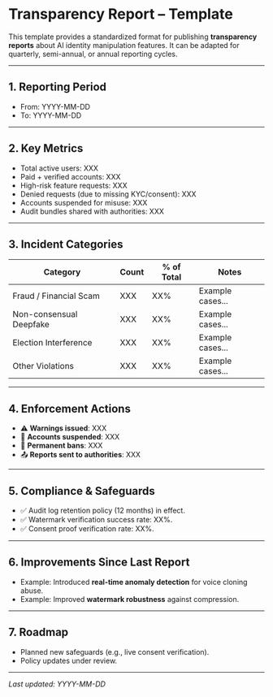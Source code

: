 # Transparency Report – Template

This template provides a standardized format for publishing **transparency reports** about AI identity manipulation features.
It can be adapted for quarterly, semi-annual, or annual reporting cycles.

---

## 1. Reporting Period
- From: YYYY-MM-DD
- To: YYYY-MM-DD

---

## 2. Key Metrics
- Total active users: XXX
- Paid + verified accounts: XXX
- High-risk feature requests: XXX
- Denied requests (due to missing KYC/consent): XXX
- Accounts suspended for misuse: XXX
- Audit bundles shared with authorities: XXX

---

## 3. Incident Categories
| Category | Count | % of Total | Notes |
|--------------------------|-------|------------|-------|
| Fraud / Financial Scam | XXX | XX% | Example cases... |
| Non-consensual Deepfake | XXX | XX% | Example cases... |
| Election Interference | XXX | XX% | Example cases... |
| Other Violations | XXX | XX% | Example cases... |

---

## 4. Enforcement Actions
- ⚠️ **Warnings issued**: XXX
- 🚫 **Accounts suspended**: XXX
- 🛑 **Permanent bans**: XXX
- 📤 **Reports sent to authorities**: XXX

---

## 5. Compliance & Safeguards
- ✅ Audit log retention policy (12 months) in effect.
- ✅ Watermark verification success rate: XX%.
- ✅ Consent proof verification rate: XX%.

---

## 6. Improvements Since Last Report
- Example: Introduced **real-time anomaly detection** for voice cloning abuse.
- Example: Improved **watermark robustness** against compression.

---

## 7. Roadmap
- Planned new safeguards (e.g., live consent verification).
- Policy updates under review.

---

_Last updated: YYYY-MM-DD_

